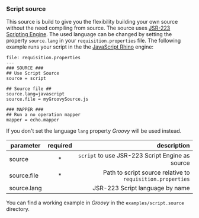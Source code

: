 ### Script source
This source is build to give you the flexibility building your own source without the need compiling from source.
The source uses [JSR-223 Scripting Engine](https://www.jcp.org/en/jsr/detail?id=223).
The used language can be changed by setting the property `source.lang` in your `requisition.properties` file.
The following example runs your script in the the [JavaScript Rhino](http://en.wikipedia.org/wiki/Rhino_%28JavaScript_engine%29) engine:

    file: requisition.properties
    ---
    ### SOURCE ###
    ## Use Script Source
    source = script

    ## Source file ##
    source.lang=javascript
    source.file = myGroovySource.js

    ### MAPPER ###
    ## Run a no operation mapper
    mapper = echo.mapper

If you don't set the language `lang` property _Groovy_ will be used instead.

| parameter   | required | description                                        |
|-------------|:--------:|---------------------------------------------------:|
| source      | * |`script` to use JSR-223 Script Engine as source            |
| source.file | * |Path to script source relative to `requisition.properties` |
| source.lang |   |JSR-223 Script language by name                            |

You can find a working example in _Groovy_ in the `examples/script.source` directory.
